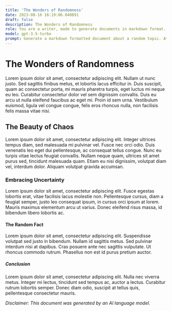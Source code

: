 ```yaml
---
title: 'The Wonders of Randomness'
date: 2023-08-16 16:19:06.040891
draft: false
description: The Wonders of Randomness
role: You are a writer, made to generate documents in markdown format. It is very important that all of the documents you generate are in valid markdown format.
model: gpt-3.5-turbo
prompt: Generate a markdown formatted document about a random topic. At the bottom, include a disclaimer explaining that the document was generated by you. The first line of the document should be the title. Make sure that the entire document is in proper markdown format, using a mix of various tags to make the document visually appealing.
---
```


# The Wonders of Randomness

Lorem ipsum dolor sit amet, consectetur adipiscing elit. Nullam ut nunc justo. Sed sagittis finibus metus, et lobortis lacus efficitur in. Duis suscipit, quam ac consectetur porta, mi mauris pharetra turpis, eget luctus mi neque eu leo. Curabitur consectetur dolor vel sem dignissim convallis. Duis eu arcu ut nulla eleifend faucibus ac eget mi. Proin id sem urna. Vestibulum euismod, ligula vel congue congue, felis eros rhoncus nulla, non facilisis felis massa vitae nisi.
 
## The Beauty of Chaos

Lorem ipsum dolor sit amet, consectetur adipiscing elit. Integer ultrices tempus diam, sed malesuada mi pulvinar vel. Fusce nec orci odio. Duis venenatis leo eget dui pellentesque, ac consequat tellus congue. Nunc eu turpis vitae lectus feugiat convallis. Nullam neque quam, ultrices sit amet purus sed, tincidunt malesuada quam. Etiam eu nisi dignissim, volutpat diam vel, interdum dolor. Aliquam volutpat gravida accumsan. 

### Embracing Uncertainty

Lorem ipsum dolor sit amet, consectetur adipiscing elit. Fusce egestas lobortis erat, vitae facilisis lacus molestie non. Pellentesque cursus, diam a feugiat semper, justo leo consequat ipsum, in cursus orci ipsum at lorem. Mauris maximus elementum arcu ut varius. Donec eleifend risus massa, id bibendum libero lobortis ac. 

#### The Random Fact

Lorem ipsum dolor sit amet, consectetur adipiscing elit. Suspendisse volutpat sed justo in bibendum. Nullam id sagittis metus. Sed pulvinar interdum nisi at dapibus. Cras posuere ante nec sagittis vulputate. Ut rhoncus commodo rutrum. Phasellus non est id purus pretium auctor. 

##### Conclusion

Lorem ipsum dolor sit amet, consectetur adipiscing elit. Nulla nec viverra metus. Integer mi lectus, tincidunt sed tempus ac, auctor a lectus. Curabitur rutrum lobortis semper. Donec diam odio, suscipit at tellus quis, pellentesque consectetur mauris.

*Disclaimer: This document was generated by an AI language model.*